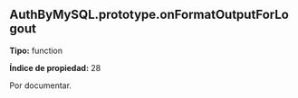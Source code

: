 ## AuthByMySQL.prototype.onFormatOutputForLogout

**Tipo:** function

**Índice de propiedad:** 28

Por documentar.




